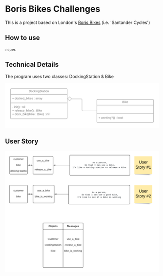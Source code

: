 # Boris Bikes Challenges

This is a project based on London's [Boris Bikes](https://tfl.gov.uk/modes/cycling/santander-cycles) (i.e. 'Santander Cycles')

## How to use

```shell
rspec
```

## Technical Details

The program uses two classes: DockingStation & Bike

![Boris Bikes UML](./exercises/Boris-Bikes-UML.png)

## User Story

![Boris Bikes User Story](./exercises/Boris-Bikes-User-Story.png)